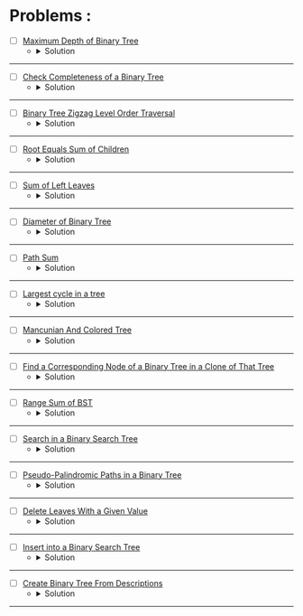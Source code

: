 # Problems :

* [ ] [Maximum Depth of Binary Tree](https://leetcode.com/problems/maximum-depth-of-binary-tree/) 
    * <details>
        <summary> Solution </summary>

        ```c++
            class Solution {
            public:
                int maxDepth(TreeNode* root) {
                    if(root == NULL) return 0;
                    return max(maxDepth(root->left), maxDepth(root->right)) + 1;
                }
            };
        
    </details>

---

* [ ] [Check Completeness of a Binary Tree](https://leetcode.com/problems/check-completeness-of-a-binary-tree/) 
    * <details>
        <summary> Solution </summary>

        ```c++
            /**
             * Definition for a binary tree node.
            * struct TreeNode {
            *     int val;
            *     TreeNode *left;
            *     TreeNode *right;
            *     TreeNode() : val(0), left(nullptr), right(nullptr) {}
            *     TreeNode(int x) : val(x), left(nullptr), right(nullptr) {}
            *     TreeNode(int x, TreeNode *left, TreeNode *right) : val(x), left(left), right(right) {}
            * };
            */
            class Solution {
            public:
                bool isCompleteTree(TreeNode* root) {
                    queue<TreeNode*>bfs;
                    bfs.push(root);
                    while(bfs.front() != nullptr){
                        TreeNode* temp = bfs.front();
                        bfs.push(temp->left);
                        bfs.push(temp->right);
                        bfs.pop();
                    }
                    while(!bfs.empty() && bfs.front() == nullptr)bfs.pop();
                    return bfs.empty();
                }
            };
        
    </details>

---

* [ ] [Binary Tree Zigzag Level Order Traversal](https://leetcode.com/problems/binary-tree-zigzag-level-order-traversal/description/?source=submission-ac) 
    * <details>
        <summary> Solution </summary>

        ```c++
            /**
             * Definition for a binary tree node.
            * struct TreeNode {
            *     int val;
            *     TreeNode *left;
            *     TreeNode *right;
            *     TreeNode() : val(0), left(nullptr), right(nullptr) {}
            *     TreeNode(int x) : val(x), left(nullptr), right(nullptr) {}
            *     TreeNode(int x, TreeNode *left, TreeNode *right) : val(x), left(left), right(right) {}
            * };
            */
            class Solution {
            public:
                vector<vector<int>> zigzagLevelOrder(TreeNode* root) {
                    vector<vector<int>>ans;
                    queue<TreeNode*>bfs;
                    if(root != nullptr)bfs.push(root);
                    bool flag = false;
                    while(!bfs.empty()){
                        ans.push_back(vector<int>());
                        queue<TreeNode*>temp;
                        while(!bfs.empty()){
                            ans.back().push_back(bfs.front()->val);
                            if(bfs.front()->left != nullptr)temp.push(bfs.front()->left);
                            if(bfs.front()->right != nullptr)temp.push(bfs.front()->right);
                            bfs.pop();
                        }
                        if(flag)reverse(ans.back().begin(), ans.back().end());
                        flag ^= true;
                        bfs = temp;
                    }
                    return ans;
                }
            };
        
    </details>

---

* [ ] [Root Equals Sum of Children](https://leetcode.com/problems/root-equals-sum-of-children/description/) 
    * <details>
        <summary> Solution </summary>

        ```c++
            /**
            * Definition for a binary tree node.
            * struct TreeNode {
            *     int val;
            *     TreeNode *left;
            *     TreeNode *right;
            *     TreeNode() : val(0), left(nullptr), right(nullptr) {}
            *     TreeNode(int x) : val(x), left(nullptr), right(nullptr) {}
            *     TreeNode(int x, TreeNode *left, TreeNode *right) : val(x), left(left), right(right) {}
            * };
            */
            class Solution {
            public:
                bool checkTree(TreeNode* root) {
                    return (root->val == (root->left->val + root->right->val));
                }
            };
        
    </details>

---

* [ ] [Sum of Left Leaves](https://leetcode.com/problems/sum-of-left-leaves/) 
    * <details>
        <summary> Solution </summary>

        ```c++
            /**
            * Definition for a binary tree node.
            * struct TreeNode {
            *     int val;
            *     TreeNode *left;
            *     TreeNode *right;
            *     TreeNode() : val(0), left(nullptr), right(nullptr) {}
            *     TreeNode(int x) : val(x), left(nullptr), right(nullptr) {}
            *     TreeNode(int x, TreeNode *left, TreeNode *right) : val(x), left(left), right(right) {}
            * };
            */
            class Solution {
            public:
                int sumOfLeftLeaves(TreeNode* root) {
                    if(root == nullptr)return 0;
                    TreeNode* temp = root->left;
                    if(temp != nullptr && temp->left == nullptr && temp->right == nullptr){
                        return temp->val + sumOfLeftLeaves(root->right);
                    }
                    else return sumOfLeftLeaves(root->left) + sumOfLeftLeaves(root->right);
                }
            };
        
    </details>

---

* [ ] [Diameter of Binary Tree](https://leetcode.com/problems/diameter-of-binary-tree/description/) 
    * <details>
        <summary> Solution </summary>

        ```c++
            /**
            * Definition for a binary tree node.
            * struct TreeNode {
            *     int val;
            *     TreeNode *left;
            *     TreeNode *right;
            *     TreeNode() : val(0), left(nullptr), right(nullptr) {}
            *     TreeNode(int x) : val(x), left(nullptr), right(nullptr) {}
            *     TreeNode(int x, TreeNode *left, TreeNode *right) : val(x), left(left), right(right) {}
            * };
            */
            class Solution {
                int len(TreeNode* root, int& ans){
                    if(root == nullptr)return 0;
                    int mx1 = len(root->left, ans);
                    int mx2 = len(root->right, ans);
                    ans = max(ans, mx1 + mx2);
                    return max(mx1, mx2) + 1;
                }
            public:
                int diameterOfBinaryTree(TreeNode* root) {
                    int ans = 0;
                    len(root, ans);
                    return ans;
                }
            };
        
    </details>

---

* [ ] [Path Sum](https://leetcode.com/problems/path-sum/description/) 
    * <details>
        <summary> Solution </summary>

        ```c++
            /**
            * Definition for a binary tree node.
            * struct TreeNode {
            *     int val;
            *     TreeNode *left;
            *     TreeNode *right;
            *     TreeNode() : val(0), left(nullptr), right(nullptr) {}
            *     TreeNode(int x) : val(x), left(nullptr), right(nullptr) {}
            *     TreeNode(int x, TreeNode *left, TreeNode *right) : val(x), left(left), right(right) {}
            * };
            */
            class Solution {
                bool Check(TreeNode* root, int sum, int& targetSum){
                    if(root == nullptr)return (sum == targetSum);
                    bool flag = false;
                    sum += root->val;
                    if(root->right == nullptr || root->left != nullptr)flag |= Check(root->left, sum, targetSum);
                    if(root->left == nullptr || root->right != nullptr)flag |= Check(root->right, sum, targetSum);
                    return flag;
                }
            public:
                bool hasPathSum(TreeNode* root, int targetSum) {
                    if(root == nullptr)return false;
                    return Check(root, 0, targetSum);
                }
            };
        
    </details>

---

* [ ] [Largest cycle in a tree](https://www.hackerearth.com/practice/data-structures/trees/binary-and-nary-trees/practice-problems/approximate/largest-cycle-in-a-tree-9113b3ab/) 
    * <details>
        <summary> Solution </summary>

        ```c++
            #include<bits/stdc++.h>
            using namespace std;
            typedef long long ll;
            #define endl '\n'

            void Farest_Node(int node, vector<vector<int>>&adj, vector<int>&depth, vector<int>&vis){
                vis[node] = 1;
                for(auto &child: adj[node]){
                    if(!vis[child]){
                        depth[child] = 1 + depth[node];
                        Farest_Node(child, adj, depth, vis);
                    }
                }
            }

            int Wanted_Node(int n, int Farest, vector<vector<int>>&adj){
                int mx = -1, node = -1;
                vector<int>depth(n + 1), vis(n + 1);
                Farest_Node(Farest, adj, depth, vis);
                for(int i = 1; i <= n;i++){
                    if(mx < depth[i]){
                        mx = depth[i];
                        node = i;
                    }
                }
                return node;
            }

            void solve(){
                int n;cin >> n;
                vector<vector<int>>adj(n + 1);
                for(int i = 1; i < n;i++){
                    int u, v;cin >> u >> v;
                    adj[u].push_back(v);
                    adj[v].push_back(u);
                }
                // The solution is to find the farest node from any node then find the farest node from this node
                // this is the prove of this idea :
                // https://stackoverflow.com/questions/20010472/proof-of-correctness-algorithm-for-diameter-of-a-tree-in-graph-theory
                int a = Wanted_Node(n, 1, adj);
                int b = Wanted_Node(n, a, adj);
                cout << a << ' ' << b << endl;
            }

            int main(){
                ios_base::sync_with_stdio(0), cin.tie(0), cout.tie(0);
                #ifndef ONLINE_JUDGE
                freopen("Input.txt", "r", stdin);
                freopen("Output.txt", "w", stdout);
                #endif
                int t = 1;
                for(int i = 1; i <= t;i++){
                    solve();
                }
                return 0;
            }
        
    </details>

---

* [ ] [Mancunian And Colored Tree](https://www.hackerearth.com/practice/data-structures/trees/binary-and-nary-trees/practice-problems/algorithm/mancunian-and-colored-tree/) 
    * <details>
        <summary> Solution </summary>

        ```c++
            #include<bits/stdc++.h>
            using namespace std;
            typedef long long ll;
            #define endl '\n'

            int *carr, *res;

            void DFS(int node, vector<vector<int>>&adj, vector<int>&color){

                res[node] = carr[color[node]];
                int past = carr[color[node]];
                carr[color[node]] = node;

                for(auto &child: adj[node]){
                    DFS(child, adj, color);
                    carr[color[node]] = node;
                }

                carr[color[node]] = past;
            }


            void solve(){
                int n, c;cin >> n >> c;
                vector<vector<int>>adj(n + 1);
                vector<int>color(n + 1);
                for(int i = 1; i < n;i++){
                    int x;cin >> x;
                    adj[x].push_back(i + 1);
                }
                for(int i = 1; i <= n;i++){
                    int x;cin >> x;
                    color[i] = x;
                }
                carr = new int[c + 1];
                memset(carr, -1, (c +  1) * sizeof(int));
                res = new int[n + 1];

                DFS(1, adj, color);

                for(int i = 1; i <= n;i++)cout << res[i] << " \n"[i == n];

                delete[] carr;
                delete[] res;
            }

            int main(){
                ios_base::sync_with_stdio(0), cin.tie(0), cout.tie(0);
                #ifndef ONLINE_JUDGE
                freopen("Input.txt", "r", stdin);
                freopen("Output.txt", "w", stdout);
                #endif
                int t = 1;
                for(int i = 1; i <= t;i++){
                    solve();
                }
                return 0;
            }
        
    </details>

---


* [ ] [Find a Corresponding Node of a Binary Tree in a Clone of That Tree](https://leetcode.com/problems/find-a-corresponding-node-of-a-binary-tree-in-a-clone-of-that-tree/description/) 
    * <details>
        <summary> Solution </summary>

        ```c++
            /**
             * Definition for a binary tree node.
            * struct TreeNode {
            *     int val;
            *     TreeNode *left;
            *     TreeNode *right;
            *     TreeNode(int x) : val(x), left(NULL), right(NULL) {}
            * };
            */

            class Solution {
                TreeNode* Res(TreeNode* cloned, TreeNode* target){
                    if(cloned == nullptr)
                        return nullptr;

                    if(cloned->val == target->val){
                        return cloned;
                    }
                    TreeNode* left = Res(cloned->left, target);
                    TreeNode* right = Res(cloned->right, target);
                    if(left != nullptr)return left;
                    else if(right != nullptr)return right;
                    return nullptr;
                }
            public:
                TreeNode* getTargetCopy(TreeNode* original, TreeNode* cloned, TreeNode* target) {
                    return Res(cloned, target);
                }
            };
        
    </details>

---



* [ ] [Range Sum of BST](https://leetcode.com/problems/range-sum-of-bst/description/) 
    * <details>
        <summary> Solution </summary>

        ```c++
            /**
             * Definition for a binary tree node.
            * struct TreeNode {
            *     int val;
            *     TreeNode *left;
            *     TreeNode *right;
            *     TreeNode() : val(0), left(nullptr), right(nullptr) {}
            *     TreeNode(int x) : val(x), left(nullptr), right(nullptr) {}
            *     TreeNode(int x, TreeNode *left, TreeNode *right) : val(x), left(left), right(right) {}
            * };
            */
            class Solution {
            public:
                int rangeSumBST(TreeNode* root, int low, int high) {
                    if(root == nullptr)
                        return 0;
                    
                    int sum = 0;
                    if(root->val >= low && root->val <= high)
                        sum = root->val;
                    sum += rangeSumBST(root->left, low, high);
                    sum += rangeSumBST(root->right, low, high);
                    return sum;
                }
            };
        
    </details>

---


* [ ] [Search in a Binary Search Tree](https://leetcode.com/problems/search-in-a-binary-search-tree/description/) 
    * <details>
        <summary> Solution </summary>

        ```c++
            /**
             * Definition for a binary tree node.
            * struct TreeNode {
            *     int val;
            *     TreeNode *left;
            *     TreeNode *right;
            *     TreeNode() : val(0), left(nullptr), right(nullptr) {}
            *     TreeNode(int x) : val(x), left(nullptr), right(nullptr) {}
            *     TreeNode(int x, TreeNode *left, TreeNode *right) : val(x), left(left), right(right) {}
            * };
            */
            class Solution {
            public:
                TreeNode* searchBST(TreeNode* root, int val) {
                    if(root == nullptr)
                        return nullptr;

                    if(root->val == val)
                        return root;

                    TreeNode* left = searchBST(root->left, val);
                    TreeNode* right = searchBST(root->right, val);
                    if(left != nullptr)return left;
                    if(right != nullptr)return right;
                    return nullptr;
                }
            };
        
    </details>

---


* [ ] [Pseudo-Palindromic Paths in a Binary Tree](https://leetcode.com/problems/pseudo-palindromic-paths-in-a-binary-tree/description/?envType=daily-question&envId=2024-01-24) 
    * <details>
        <summary> Solution </summary>

        ```c++
            /**
             * Definition for a binary tree node.
            * struct TreeNode {
            *     int val;
            *     TreeNode *left;
            *     TreeNode *right;
            *     TreeNode() : val(0), left(nullptr), right(nullptr) {}
            *     TreeNode(int x) : val(x), left(nullptr), right(nullptr) {}
            *     TreeNode(int x, TreeNode *left, TreeNode *right) : val(x), left(left), right(right) {}
            * };
            */
            class Solution {
                int frq[10]{0};
            public:
                int pseudoPalindromicPaths (TreeNode* root) {
                    frq[root->val]++;
                    int ret = 0;
                    if(root->left == nullptr && root->right == nullptr){
                        int odd = 0;
                        for(int i = 1; i <= 9;i++){
                            odd += (frq[i] % 2);
                        }
                        ret += (odd <= 1);
                    }

                    if(root->left != nullptr)ret += pseudoPalindromicPaths(root->left);
                    if(root->right != nullptr)ret += pseudoPalindromicPaths(root->right);
                    frq[root->val]--;
                    return ret;
                }
            };
        
    </details>

---



* [ ] [Delete Leaves With a Given Value](https://leetcode.com/problems/delete-leaves-with-a-given-value/description/) 
    * <details>
        <summary> Solution </summary>

        ```c++
            /**
            * Definition for a binary tree node.
            * struct TreeNode {
            *     int val;
            *     TreeNode *left;
            *     TreeNode *right;
            *     TreeNode() : val(0), left(nullptr), right(nullptr) {}
            *     TreeNode(int x) : val(x), left(nullptr), right(nullptr) {}
            *     TreeNode(int x, TreeNode *left, TreeNode *right) : val(x), left(left),
            * right(right) {}
            * };
            */
            class Solution {
            public:
                TreeNode* removeLeafNodes(TreeNode* root, int target) {
                    if(root == nullptr)
                        return nullptr;
                    root->left = removeLeafNodes(root->left, target);
                    root->right = removeLeafNodes(root->right, target);
                    if(root->left == nullptr && root->right == nullptr && root->val == target)
                        return nullptr;
                    return root;
                }
            };
        
    </details>

---



* [ ] [Insert into a Binary Search Tree](https://leetcode.com/problems/insert-into-a-binary-search-tree/description/) 
    * <details>
        <summary> Solution </summary>

        ```c++
            /**
            * Definition for a binary tree node.
            * struct TreeNode {
            *     int val;
            *     TreeNode *left;
            *     TreeNode *right;
            *     TreeNode() : val(0), left(nullptr), right(nullptr) {}
            *     TreeNode(int x) : val(x), left(nullptr), right(nullptr) {}
            *     TreeNode(int x, TreeNode *left, TreeNode *right) : val(x), left(left), right(right) {}
            * };
            */
            class Solution {
            public:
                TreeNode* insertIntoBST(TreeNode* root, int val) {
                    if(root == nullptr) {
                        root = new TreeNode(val);
                        return root;
                    }
                    if(val < root->val) root->left = insertIntoBST(root->left, val);
                    else root->right = insertIntoBST(root->right, val);
                    return root;
                }
            };
        
    </details>

---




* [ ] [Create Binary Tree From Descriptions](https://leetcode.com/problems/create-binary-tree-from-descriptions/description/) 
    * <details>
        <summary> Solution </summary>

        ```c++
            /**
            * Definition for a binary tree node.
            * struct TreeNode {
            *     int val;
            *     TreeNode *left;
            *     TreeNode *right;
            *     TreeNode() : val(0), left(nullptr), right(nullptr) {}
            *     TreeNode(int x) : val(x), left(nullptr), right(nullptr) {}
            *     TreeNode(int x, TreeNode *left, TreeNode *right) : val(x), left(left), right(right) {}
            * };
            */
            class Solution {
            public:
                TreeNode* createBinaryTree(vector<vector<int>>& descriptions) {
                    unordered_map<int, TreeNode*> relation, parent;
                    TreeNode* root = nullptr, *ch = nullptr;
                    for(auto &edge: descriptions) {
                        int par = edge[0], child = edge[1], isLeft = edge[2];
                        TreeNode* p = relation[par];
                        TreeNode* c = relation[child];
                        if(p == nullptr) p = new TreeNode(par);
                        if(c == nullptr) c = new TreeNode(child);
                        if(isLeft == true) p->left = c;
                        else p->right = c;
                        relation[par] = p;
                        relation[child] = c;
                        parent[child] = p;
                        ch = c;
                    }
                    while(ch != nullptr) {
                        root = ch;
                        ch = parent[ch->val];
                    }
                    return root;
                }
            };
        
    </details>

---